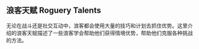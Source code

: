 ## 浪客天赋 Roguery Talents

无论在战斗还是社交互动中，浪客都会使用大量的技巧和计划去抓住优势。这里介绍的浪客天赋描述了一些浪客学会帮助他们获得情境优势，帮助他们克服各种挑战的方法。
